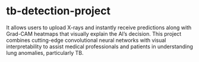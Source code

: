 # tb-detection-project
 It allows users to upload X-rays and instantly receive predictions along with Grad-CAM heatmaps that visually explain the AI’s decision. This project combines cutting-edge convolutional neural networks with visual interpretability to assist medical professionals and patients in understanding lung anomalies, particularly TB.
